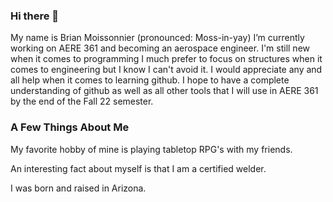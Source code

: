### Hi there 👋 

<!--
**BrianMoissonnier/BrianMoissonnier** is a ✨ _special_ ✨ repository because its `README.md` (this file) appears on your GitHub profile.

Here are some ideas to get you started:

- 🔭 I’m currently working on AERE 361 and becoming an aerospace engineer
-  I’m currently learning how to use github, LaTex, markdown and all the other tools that I will need for the future.
 - I'm still new when it comes to programming I much prefer to focus on structures when it comes to engineering but I know I can't avoid it.
- 💬 Ask me about ...
- 📫 How to reach me: ...
- 😄 Pronouns: ...
- ⚡ Fun fact: ...
-->
My name is Brian Moissonnier (pronounced: Moss-in-yay)
I’m currently working on AERE 361 and becoming an aerospace engineer.
I'm still new when it comes to programming I much prefer to focus on structures when it comes to engineering but I know I can't avoid it.
I would appreciate any and all help when it comes to learning github.
I hope to have a complete understanding of github as well as all other tools that I will use in AERE 361 by the end of the Fall 22 semester.

### A Few Things About Me

My favorite hobby of mine is playing tabletop RPG's with my friends.

An interesting fact about myself is that I am a certified welder.

I was born and raised in Arizona.
